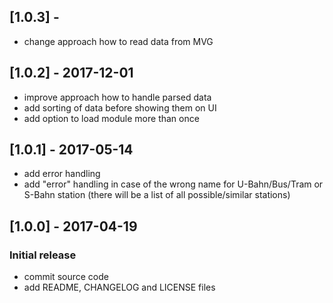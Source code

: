 ## [1.0.3] -
- change approach how to read data from MVG

## [1.0.2] - 2017-12-01
- improve approach how to handle parsed data
- add sorting of data before showing them on UI
- add option to load module more than once

## [1.0.1] - 2017-05-14
- add error handling
- add "error" handling in case of the wrong name for U-Bahn/Bus/Tram or S-Bahn station (there will be a list of all possible/similar stations)

## [1.0.0] - 2017-04-19
### Initial release
- commit source code
- add README, CHANGELOG and LICENSE files
